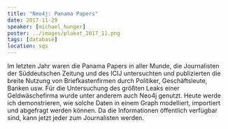 ```yaml
---
title: "Neo4j: Panama Papers"
date: 2017-11-29
speaker: [michael_hunger]
poster: ../images/plakat_2017_11.png
tags: [database]
location: sqs
---
```


Im letzten Jahr waren die Panama Papers in aller Munde, die Journalisten der Süddeutschen Zeitung und des ICIJ
untersuchten und publizierten die breite Nutzung von Briefkastenfirmen durch Politiker, Geschäftsleute, Banken usw. Für
die Untersuchung des größten Leaks einer Geldwäschefirma wurde unter anderem auch Neo4j genutzt. Heute werde ich
demonstrieren, wie solche Daten in einem Graph modelliert, importiert und abgefragt werden können. Da die Informationen
öffentlich verfügbar sind, kann jetzt jeder zum Journalisten werden.
